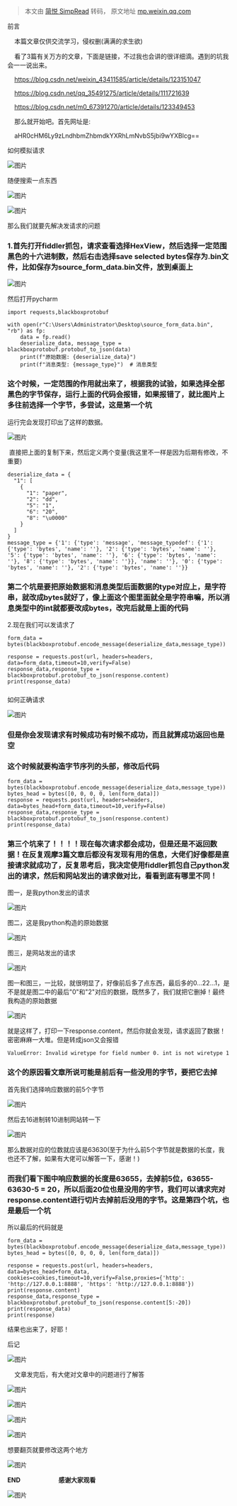 > 本文由 [简悦 SimpRead](http://ksria.com/simpread/) 转码， 原文地址 [mp.weixin.qq.com](https://mp.weixin.qq.com/s/s7VZt93mRa0a_YV6zkaKqQ)

前言

    本篇文章仅供交流学习，侵权删(满满的求生欲)

    看了3篇有关万方的文章，下面是链接，不过我也会讲的很详细滴。遇到的坑我会一一说出来。

    https://blog.csdn.net/weixin_43411585/article/details/123151047

    https://blog.csdn.net/qq_35491275/article/details/111721639

    https://blog.csdn.net/m0_67391270/article/details/123349453

    那么就开始吧。首先网址是:

    aHR0cHM6Ly9zLndhbmZhbmdkYXRhLmNvbS5jbi9wYXBlcg==

  

如何模拟请求

![图片](https://mmbiz.qpic.cn/mmbiz_gif/bL2iaicTYdZn44gvyOMEqwMzru2icHdoQKMejH40H5iba9IWKAAlz9ZjRrOgFdRJnEkiatdD3Lp8vN3Hichjnib7NZmhg/640?wx_fmt=gif&wxfrom=5&wx_lazy=1)

随便搜索一点东西 

![图片](https://mmbiz.qpic.cn/mmbiz_png/wvdY3149yIbfJYibVPEZpBxrGeFhumEziaFTRtwxPUiar1sKCBP22V12Z7tY0bCQPWJOlticKCcauQicn2CyYL54ANA/640?wx_fmt=png&wxfrom=5&wx_lazy=1&wx_co=1)

![图片](https://mmbiz.qpic.cn/mmbiz_png/wvdY3149yIbfJYibVPEZpBxrGeFhumEziaeBCHBSWyS28L5Ad1msJ1GIn3W0WqA0CIgCc6ZhXxr26JnEy87jCXaA/640?wx_fmt=png&wxfrom=5&wx_lazy=1&wx_co=1)

那么我们就要先解决发请求的问题

### 1.首先打开fiddler抓包，请求查看选择HexView，然后选择一定范围黑色的十六进制数，然后右击选择save selected bytes保存为.bin文件，比如保存为source_form_data.bin文件，放到桌面上

![图片](https://mmbiz.qpic.cn/mmbiz_png/wvdY3149yIbfJYibVPEZpBxrGeFhumEzia6motiborKkeSbtvOicgsdQmf8Fg5Ne7o91PLwf6XWPrnVOZxiayqGfd0Q/640?wx_fmt=png&wxfrom=5&wx_lazy=1&wx_co=1)

然后打开pycharm

```
import requests,blackboxprotobuf  
  
with open(r"C:\Users\Administrator\Desktop\source_form_data.bin", "rb") as fp:  
    data = fp.read()  
    deserialize_data, message_type = blackboxprotobuf.protobuf_to_json(data)  
    print(f"原始数据: {deserialize_data}")  
    print(f"消息类型: {message_type}")  # 消息类型  

```

### 这个时候，一定范围的作用就出来了，根据我的试验，如果选择全部黑色的字节保存，运行上面的代码会报错，如果报错了，就比图片上多往前选择一个字节，多尝试，这是第一个坑

运行完会发现打印出了这样的数据。

![图片](https://mmbiz.qpic.cn/mmbiz_png/wvdY3149yIbfJYibVPEZpBxrGeFhumEziaeRIAsuuxF1IJPHBvLmBnaKdK2JpFfmektJDNlZWoZFPSRR4OlQibEvw/640?wx_fmt=png&wxfrom=5&wx_lazy=1&wx_co=1)

 直接把上面的复制下来，然后定义两个变量(我这里不一样是因为后期有修改，不重要)

```
deserialize_data = {  
  "1": [  
    {  
      "1": "paper",  
      "2": "dd",  
      "5": "1",  
      "6": "20",  
      "8": "\u0000"  
    }  
  ]  
}  
message_type = {'1': {'type': 'message', 'message_typedef': {'1': {'type': 'bytes', 'name': ''}, '2': {'type': 'bytes', 'name': ''}, '5': {'type': 'bytes', 'name': ''}, '6': {'type': 'bytes', 'name': ''}, '8': {'type': 'bytes', 'name': ''}}, 'name': ''}, '0': {'type': 'bytes', 'name': ''}, '2': {'type': 'bytes', 'name': ''}}  

```

### 第二个坑是要把原始数据和消息类型后面数据的type对应上，是字符串，就改成bytes就好了，像上面这个图里面就全是字符串嘛，所以消息类型中的int就都要改成bytes，改完后就是上面的代码

2.现在我们可以发请求了

```
form_data = bytes(blackboxprotobuf.encode_message(deserialize_data,message_type))  
  
response = requests.post(url, headers=headers, data=form_data,timeout=10,verify=False)  
response_data,response_type = blackboxprotobuf.protobuf_to_json(response.content)  
print(response_data)  

```

###   

如何正确请求

![图片](https://mmbiz.qpic.cn/mmbiz_gif/bL2iaicTYdZn44gvyOMEqwMzru2icHdoQKMejH40H5iba9IWKAAlz9ZjRrOgFdRJnEkiatdD3Lp8vN3Hichjnib7NZmhg/640?wx_fmt=gif&wxfrom=5&wx_lazy=1)

### 但是你会发现请求有时候成功有时候不成功，而且就算成功返回也是空

### 这个时候就要构造字节序列的头部，修改后代码

```
form_data = bytes(blackboxprotobuf.encode_message(deserialize_data,message_type))  
bytes_head = bytes([0, 0, 0, 0, len(form_data)])  
response = requests.post(url, headers=headers, data=bytes_head+form_data,timeout=10,verify=False)  
response_data,response_type = blackboxprotobuf.protobuf_to_json(response.content)  
print(response_data)  

```

### 第三个坑来了！！！！现在每次请求都会成功，但是还是不返回数据！在反复观摩3篇文章后都没有发现有用的信息，大佬们好像都是直接请求就成功了，反复思考后，我决定使用fiddler抓包自己python发出的请求，然后和网站发出的请求做对比，看看到底有哪里不同！

图一，是我python发出的请求

![图片](https://mmbiz.qpic.cn/mmbiz_png/wvdY3149yIbfJYibVPEZpBxrGeFhumEziar6uus5VMicH0e9eo4bgy6NcoDichSqW7qCN9GB8E0gHoVCfJVZniaBgoA/640?wx_fmt=png&wxfrom=5&wx_lazy=1&wx_co=1)

图二，这是我python构造的原始数据

![图片](https://mmbiz.qpic.cn/mmbiz_png/wvdY3149yIZX6wKP1Bhv5yUspicSV88FUIv945BlyjPDvnUaQ1YSnCiaTI9nwNE2rzduWzs2Kas2ZVKLicPsQxD1A/640?wx_fmt=png&wxfrom=5&wx_lazy=1&wx_co=1)

图三，是网站发出的请求

![图片](https://mmbiz.qpic.cn/mmbiz_jpg/wvdY3149yIZX6wKP1Bhv5yUspicSV88FU4ciaZcJGUd8aKsa3eFBmQIyzlR1LFsibMcUFDDYtY0JwpUicG83ViaaMkw/640?wx_fmt=jpeg&wxfrom=5&wx_lazy=1&wx_co=1)

图一和图三，一比较，就很明显了，好像前后多了点东西，最后多的0…22…1，是不是就是图二中的最后"0"和"2"对应的数据，既然多了，我们就把它删掉！最终我构造的原始数据

![图片](https://mmbiz.qpic.cn/mmbiz_jpg/wvdY3149yIZX6wKP1Bhv5yUspicSV88FUbaic4R6Mcgy1iaUQibrbRCsibjLibqOibiaic1LR27Sibky0ayXaDE6HzCdETjQ/640?wx_fmt=jpeg&wxfrom=5&wx_lazy=1&wx_co=1)

就是这样了，打印一下response.content，然后你就会发现，请求返回了数据！密密麻麻一大堆。但是转成json又会报错

```
ValueError: Invalid wiretype for field number 0. int is not wiretype 1  

```

### 这个的原因看文章所说可能是前后有一些没用的字节，要把它去掉

首先我们选择响应数据的前5个字节

![图片](https://mmbiz.qpic.cn/mmbiz_jpg/wvdY3149yIZX6wKP1Bhv5yUspicSV88FUESQzaXAJxGKZPs0VPbADvWUa0nKsKQUl2YtibXQp2YmaldyeRxqthiaw/640?wx_fmt=jpeg&wxfrom=5&wx_lazy=1&wx_co=1)

然后去16进制转10进制网站转一下

![图片](https://mmbiz.qpic.cn/mmbiz_jpg/wvdY3149yIZX6wKP1Bhv5yUspicSV88FUoGXQicBvoYy3Tr1YpVo8GBEbiakT9NBmbLbCH0IlxDnZibKsiaok0WnTVw/640?wx_fmt=jpeg&wxfrom=5&wx_lazy=1&wx_co=1)

那么数据对应的位数就应该是63630(至于为什么前5个字节就是数据的长度，我也还不了解，如果有大佬可以解答一下，感谢！)

### 而我们看下图中响应数据的长度是63655，去掉前5位，63655-63630-5 = 20，所以后面20位也是没用的字节，我们可以请求完对response.content进行切片去掉前后没用的字节。这是第四个坑，也是最后一个坑

所以最后的代码就是

```
form_data = bytes(blackboxprotobuf.encode_message(deserialize_data,message_type))  
bytes_head = bytes([0, 0, 0, 0, len(form_data)])  
  
response = requests.post(url, headers=headers, data=bytes_head+form_data, cookies=cookies,timeout=10,verify=False,proxies={'http': 'http://127.0.0.1:8888', 'https': 'http://127.0.0.1:8888'})  
print(response.content)  
response_data,response_type = blackboxprotobuf.protobuf_to_json(response.content[5:-20])  
print(response_data)  
print(response)  

```

结果也出来了，好耶！

后记

![图片](https://mmbiz.qpic.cn/mmbiz_gif/bL2iaicTYdZn44gvyOMEqwMzru2icHdoQKMejH40H5iba9IWKAAlz9ZjRrOgFdRJnEkiatdD3Lp8vN3Hichjnib7NZmhg/640?wx_fmt=gif&wxfrom=5&wx_lazy=1)   

    文章发完后，有大佬对文章中的问题进行了解答  

![图片](https://mmbiz.qpic.cn/mmbiz_png/wvdY3149yIZX6wKP1Bhv5yUspicSV88FUNV6mg9bTydBMGMrGVAs0Htibs8u3ibichYomJyENvCE1hYrrjiaG7mcsZQ/640?wx_fmt=png&wxfrom=5&wx_lazy=1&wx_co=1)

![图片](https://mmbiz.qpic.cn/mmbiz_png/wvdY3149yIZX6wKP1Bhv5yUspicSV88FUjibWm6GNm8R8LjSCTQmF8qyicXqscCmG9IMZpbNgA5fCCso02HuWD0QQ/640?wx_fmt=png&wxfrom=5&wx_lazy=1&wx_co=1)

![图片](https://mmbiz.qpic.cn/mmbiz_png/wvdY3149yIZX6wKP1Bhv5yUspicSV88FU98wD6AcpUiaicMVH6KPzjfuic8On8ucpYPRA9uZA9TCMYBtNgwez2yCQg/640?wx_fmt=png&wxfrom=5&wx_lazy=1&wx_co=1)

![图片](https://mmbiz.qpic.cn/mmbiz_png/wvdY3149yIZX6wKP1Bhv5yUspicSV88FUsbSFwJXFH93D1yEibnXrxomfgwibCKMSqUrf9sZCI5anbkVr8bTXV3PQ/640?wx_fmt=png&wxfrom=5&wx_lazy=1&wx_co=1)

想要翻页就要修改这两个地方  

![图片](https://mmbiz.qpic.cn/mmbiz_png/wvdY3149yIZX6wKP1Bhv5yUspicSV88FUv5xEibFibibproO1IrFNtAic4rdT6UuXMic0WeRhibOkCn5sHiaKw3GOd9Z1Q/640?wx_fmt=png&wxfrom=5&wx_lazy=1&wx_co=1)

  

  

**END                          感谢大家观看**

  

  

![图片](https://mmbiz.qpic.cn/mmbiz_gif/bL2iaicTYdZn44gvyOMEqwMzru2icHdoQKMOMTRgWx4HDEQU7oW7OJhltxeQr8vsdcXw3cW37nnLa3t26QYqonIGQ/640?wx_fmt=gif&wxfrom=5&wx_lazy=1)